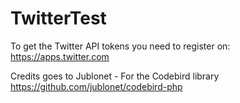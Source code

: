 # TwitterTest

To get the Twitter API tokens you need to register on: https://apps.twitter.com



Credits goes to
Jublonet - For the Codebird library
https://github.com/jublonet/codebird-php
